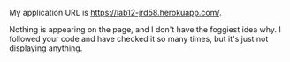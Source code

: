 My application URL is https://lab12-jrd58.herokuapp.com/.

Nothing is appearing on the page, and I don't have the foggiest idea why. I followed your code and have checked it so many times, but it's just not displaying anything. 
